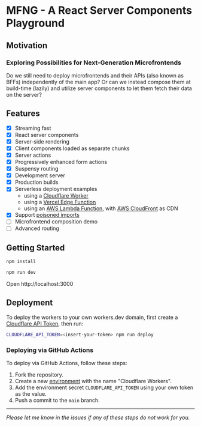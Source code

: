 # MFNG - A React Server Components Playground

## Motivation

### Exploring Possibilities for Next-Generation Microfrontends

Do we still need to deploy microfrontends and their APIs (also known as BFFs)
independently of the main app? Or can we instead compose them at build-time
(lazily) and utilize server components to let them fetch their data on the
server?

## Features

- [x] Streaming fast
- [x] React server components
- [x] Server-side rendering
- [x] Client components loaded as separate chunks
- [x] Server actions
- [x] Progressively enhanced form actions
- [x] Suspensy routing
- [x] Development server
- [x] Production builds
- [x] Serverless deployment examples
  - using a [Cloudflare Worker](https://workers.cloudflare.com)
  - using a
    [Vercel Edge Function](https://vercel.com/docs/functions/edge-functions)
  - using an [AWS Lambda Function](https://aws.amazon.com/lambda/), with
    [AWS CloudFront](https://aws.amazon.com/cloudfront/) as CDN
- [x] Support [poisoned imports][]
- [ ] Microfrontend composition demo
- [ ] Advanced routing

## Getting Started

```sh
npm install
```

```sh
npm run dev
```

Open http://localhost:3000

## Deployment

To deploy the workers to your own workers.dev domain, first create a
[Cloudflare API Token](https://developers.cloudflare.com/fundamentals/api/get-started/create-token/),
then run:

```sh
CLOUDFLARE_API_TOKEN=<insert-your-token> npm run deploy
```

### Deploying via GitHub Actions

To deploy via GitHub Actions, follow these steps:

1. Fork the repository.
2. Create a new
   [environment](https://docs.github.com/en/actions/deployment/targeting-different-environments/using-environments-for-deployment)
   with the name "Cloudflare Workers".
3. Add the environment secret `CLOUDFLARE_API_TOKEN` using your own token as the
   value.
4. Push a commit to the `main` branch.

---

_Please let me know in the issues if any of these steps do not work for you._

[poisoned imports]:
  https://github.com/reactjs/rfcs/blob/main/text/0227-server-module-conventions.md#poisoned-imports
